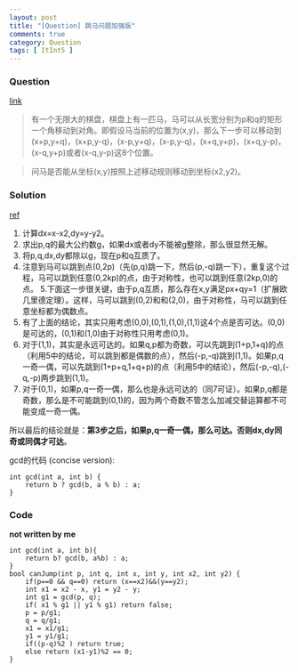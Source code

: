```yaml
---
layout: post
title: "[Question] 跳马问题加强版"
comments: true
category: Question
tags: [ ItInt5 ]
---
```


### Question 

[link](http://www.itint5.com/oj/#12)

> 有一个无限大的棋盘，棋盘上有一匹马，马可以从长宽分别为p和q的矩形一个角移动到对角。即假设马当前的位置为(x,y)，那么下一步可以移动到(x+p,y+q)，(x+p,y-q)，(x-p,y+q)，(x-p,y-q)，(x+q,y+p)，(x+q,y-p)，(x-q,y+p)或者(x-q,y-p)这8个位置。

> 问马是否能从坐标(x,y)按照上述移动规则移动到坐标(x2,y2)。

### Solution

[ref](http://www.itint5.com/discuss/16/%E8%B7%B3%E9%A9%AC%E9%97%AE%E9%A2%98%E5%8A%A0%E5%BC%BA%E7%89%88)

1. 计算dx=x-x2,dy=y-y2。
2. 求出p,q的最大公约数g，如果dx或者dy不能被g整除，那么很显然无解。
3. 将p,q,dx,dy都除以g，现在p和q互质了。
4. 注意到马可以跳到点(0,2p)（先(p,q)跳一下，然后(p,-q)跳一下），重复这个过程，马可以跳到任意(0,2kp)的点，由于对称性，也可以跳到任意(2kp,0)的点。 
5.下面这一步很关键，由于p,q互质，那么存在x,y满足px+qy=1（扩展欧几里德定理）。这样，马可以跳到(0,2)和和(2,0)，由于对称性，马可以跳到任意坐标都为偶数点。
6. 有了上面的结论，其实只用考虑(0,0),(0,1),(1,0),(1,1)这4个点是否可达。(0,0)是可达的，(0,1)和(1,0)由于对称性只用考虑(0,1)。
7. 对于(1,1)，其实是永远可达的。如果q,p都为奇数，可以先跳到(1+p,1+q)的点（利用5中的结论，可以跳到都是偶数的点），然后(-p,-q)跳到(1,1)。如果p,q一奇一偶，可以先跳到(1+p+q,1+q+p)的点（利用5中的结论），然后(-p,-q),(-q,-p)两步跳到(1,1)。
8. 对于(0,1)，如果p,q一奇一偶，那么也是永远可达的（同7可证）。如果p,q都是奇数，那么是不可能跳到(0,1)的，因为两个奇数不管怎么加减交替运算都不可能变成一奇一偶。

所以最后的结论就是：__第3步之后，如果p,q一奇一偶，那么可达。否则dx,dy同奇或同偶才可达__。

gcd的代码 (concise version):

	int gcd(int a, int b) {
		return b ? gcd(b, a % b) : a;
	}

### Code

__not written by me__

	int gcd(int a, int b){
	    return b? gcd(b, a%b) : a;
	}
	bool canJump(int p, int q, int x, int y, int x2, int y2) {
	    if(p==0 && q==0) return (x==x2)&&(y==y2);
	    int x1 = x2 - x, y1 = y2 - y;
	    int g1 = gcd(p, q);
	    if( x1 % g1 || y1 % g1) return false;
	    p = p/g1;
	    q = q/g1;
	    x1 = x1/g1;
	    y1 = y1/g1;
	    if((p-q)%2 ) return true;
	    else return (x1-y1)%2 == 0;
	}
